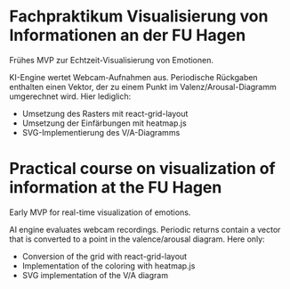 # Fachpraktikum Visualisierung von Informationen an der FU Hagen

Frühes MVP zur Echtzeit-Visualisierung von Emotionen.

KI-Engine wertet Webcam-Aufnahmen aus. Periodische Rückgaben enthalten einen Vektor, der zu einem Punkt im Valenz/Arousal-Diagramm umgerechnet wird. Hier lediglich:
 - Umsetzung des Rasters mit react-grid-layout
 - Umsetzung der Einfärbungen mit heatmap.js
 - SVG-Implementierung des V/A-Diagramms

# Practical course on visualization of information at the FU Hagen

Early MVP for real-time visualization of emotions.

AI engine evaluates webcam recordings. Periodic returns contain a vector that is converted to a point in the valence/arousal diagram. Here only:
 - Conversion of the grid with react-grid-layout
 - Implementation of the coloring with heatmap.js
 - SVG implementation of the V/A diagram
